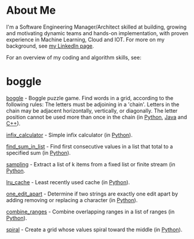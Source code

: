 # About Me
I'm a Software Engineering Manager/Architect skilled at building, growing and motivating dynamic teams and hands-on implementation, with proven experience in Machine Learning, Cloud and IOT. For more on my background, see <a href="https://www.linkedin.com/arthuston">my LinkedIn page</a>.

For an overview of my coding and algorithm skills, see:

# boggle

<a href="boggle">boggle</a> - Boggle puzzle game.
Find words in a grid, according to the following rules: The letters must be adjoining in a 'chain'. Letters in the chain may be adjacent horizontally, vertically, or diagonally. The letter position cannot be used more than once in the chain (in <a href="boggle/boggle-python">Python</a>, <a href="boggle/boggle-java">Java<a> and <a href="boggle/boggle-cpp">C++</a>).

<a href="infix_calculator">infix_calculator</a> - Simple infix calculator (in <a href="infix_calculator/infix_calculator-python">Python</a>).

<a href="find_sum_in_list">find_sum_in_list</a> - Find first consecutive values in a list that total to a specified sum (in <a href="find_sum_in_list/find_sum_in_list-python">Python</a>).

<a href="sampling">sampling</a> - Extract a list of k items from a fixed list or finite stream (in <a href="sampling/sampling-python">Python</a>.

<a href="lru_cache">lru_cache</a> - Least recently used cache (in <a href="lru_cache/lru_cache-python">Python</a>).

<a href="one_edit_apart">one_edit_apart</a> - Determine if two strings are exactly one edit apart by adding removing or replacing a character (in <a href="one_edit_apart/one_edit_apart-python">Python</a>).

<a href="combine_ranges">combine_ranges</a> - Combine overlapping ranges in a list of ranges (in <a href="combine_ranges/combine_ranges-python">Python</a>).

<a href="spiral">spiral</a> - Create a grid whose values spiral toward the middle (in <a href="spiral/spiral-python">Python</a>).
